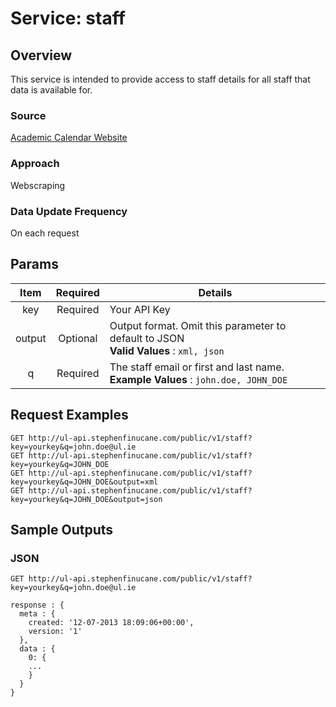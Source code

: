 # Service: staff #

## Overview ##
This service is intended to provide access to staff details for all staff that
 data is available for.

### Source ###
[Academic Calendar Website][cr_src]

[cr_src]: http://www2.ul.ie/web/WWW/Services/Academic_Calendar "UL Academic Calendar Website"

### Approach ###
Webscraping

### Data Update Frequency ###
On each request

## Params ##

Item    | Required  | Details
:------:|:---------:|----------------------------------------------------------
key     | Required  | Your API Key
output  | Optional  | Output format. Omit this parameter to default to JSON <br> **Valid Values** : `xml, json`
q       | Required  | The staff email or first and last name. <br> **Example Values** : `john.doe, JOHN_DOE`

## Request Examples ##

~~~~~~~~~~~~~
GET http://ul-api.stephenfinucane.com/public/v1/staff?key=yourkey&q=john.doe@ul.ie
GET http://ul-api.stephenfinucane.com/public/v1/staff?key=yourkey&q=JOHN_DOE
GET http://ul-api.stephenfinucane.com/public/v1/staff?key=yourkey&q=JOHN_DOE&output=xml
GET http://ul-api.stephenfinucane.com/public/v1/staff?key=yourkey&q=JOHN_DOE&output=json
~~~~~~~~~~~~~

## Sample Outputs ##
### JSON ###

~~~~~~~~~~~~~
GET http://ul-api.stephenfinucane.com/public/v1/staff?key=yourkey&q=john.doe@ul.ie
~~~~~~~~~~~~~

~~~~~~~~~~~~~{.json}
response : {
  meta : {
    created: '12-07-2013 18:09:06+00:00',
    version: '1'
  },
  data : {
    0: {
    ...
    }
  }
}
~~~~~~~~~~~~~
